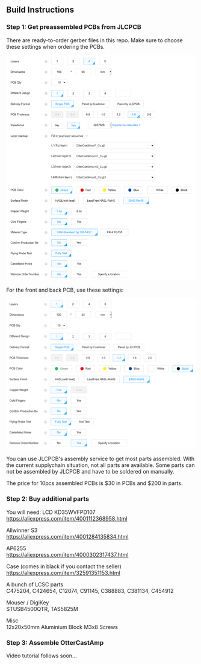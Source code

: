 ## Build Instructions

### Step 1: Get preassembled PCBs from JLCPCB
There are ready-to-order gerber files in this repo. Make sure to choose these settings when ordering the PCBs.

![](/images/pcb.png)

For the front and back PCB, use these settings:

![](/images/front.png)

You can use JLCPCB's assembly service to get most parts assembled. With the current supplychain situation, not all parts are available. Some parts can not be assembled by JLCPCB and have to be soldered on manually.

The price for 10pcs assembled PCBs is $30 in PCBs and $200 in parts.

### Step 2: Buy additional parts
You will need:
LCD KD35WVFPD107  
https://aliexpress.com/item/4001112368958.html

Allwinner S3  
https://aliexpress.com/item/4001284135834.html

AP6255  
https://aliexpress.com/item/4000302317437.html

Case (comes in black if you contact the seller)  
https://aliexpress.com/item/32591351153.html

A bunch of LCSC parts  
C475204, C424654, C12074, C91145, C388883, C381134, C454912

Mouser / DigiKey  
STUSB4500QTR, TAS5825M

Misc  
12x20x50mm Aluminium Block
M3x8 Screws

### Step 3: Assemble OtterCastAmp

Video tutorial follows soon...

